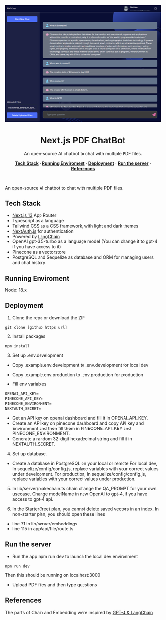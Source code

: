 <img src="https://github.com/geniusFulldev/nextjs-langchain-pdf-chatbot/blob/main/public/images/screenshots/1.png?raw=true" alt="OG Image">
<h1 align="center">Next.js PDF ChatBot</h1>

<p align="center">
  An open-source AI chatbot to chat with multiple PDF files.
</p>

<p align="center">
  <a href="#tech-stack"><strong>Tech Stack</strong></a> ·
  <a href="#running-environment"><strong>Running Enviroment</strong></a> ·
  <a href="#deployment"><strong>Deployment</strong></a> ·
  <a href="#run-the-server"><strong>Run the server</strong></a> ·
  <a href="#references"><strong>References</strong></a>
</p>
<br/>


An open-source AI chatbot to chat with multiple PDF files.

## Tech Stack

- [Next.js 13](https://nextjs.org) App Router
- Typescript as a language
- Tailwind CSS as a CSS framework, with light and dark themes
- [NextAuth.js](https://github.com/nextauthjs/next-auth) for authentication
- Powered by [LangChain](https://docs.langchain.com/docs/) 
- OpenAI gpt-3.5-turbo as a language model (You can change it to gpt-4 if you have access to it)
- Pinecone as a vectorstore
- PostgreSQL and Sequelize as database and ORM for managing users and chat history

## Running Enviroment
 Node: 18.x

## Deployment
1. Clone the repo or download the ZIP
```
git clone [github https url]
```

2. Install packages
```
npm install
```

3. Set up .env.development 
- Copy .example.env.development to .env.development for local dev
- Copy .example.env.production to .env.production for production

- Fill env variables
```
OPENAI_API_KEY=
PINECONE_API_KEY=
PINECONE_ENVIRONMENT=
NEXTAUTH_SECRET=
```
 * Get an API key on openai dashboard and fill it in OPENAI_API_KEY.
 * Create an API key on pinecone dashboard and copy API key and Environment and then fill them in PINECONE_API_KEY and PINECONE_ENVIRONMENT.
 * Generate a random 32-digit hexadecimal string and fill it in NEXTAUTH_SECRET.

4. Set up database.
- Create a database in PostgreSQL on your local or remote
 For local dev, In sequelize/config/config.js, replace variables with your correct values under development.
 For production, In sequelize/config/config.js, replace variables with your correct values under production.

5. In lib/server/makechain.ts chain change the QA_PROMPT for your own usecase. Change modelName in new OpenAI to gpt-4, if you have access to gpt-4 api. 

6. In the Starter(free) plan, you cannot delete saved vectors in an index.
 In non-starter plan, you should open these lines
 * line 71 in lib/server/embeddings
 * line 115 in app/api/file/route.ts


## Run the server
- Run the app npm run dev to launch the local dev environment
 ```
 npm run dev
 ```
 Then this should be running on localhost:3000
- Upload PDF files and then type questions


## References
The parts of Chain and Embedding were inspired by [GPT-4 & LangChain](https://github.com/mayooear/gpt4-pdf-chatbot-langchain)
 
 
